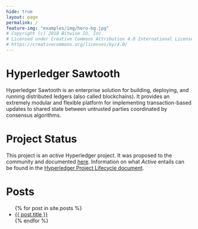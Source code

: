 ```yaml
---
hide: true
layout: page
permalink: /
feature-img: "examples/img/hero-bg.jpg"
# Copyright (c) 2018 Bitwise IO, Inc.
# Licensed under Creative Commons Attribution 4.0 International License
# https://creativecommons.org/licenses/by/4.0/
---
```


# Hyperledger Sawtooth

Hyperledger Sawtooth is an enterprise solution for building, deploying, and
running distributed ledgers (also called blockchains). It provides an extremely
modular and flexible platform for implementing transaction-based updates to
shared state between untrusted parties coordinated by consensus algorithms.

# Project Status

This project is an _active_ Hyperledger project. It was proposed to the
community and documented
[here](https://docs.google.com/document/d/1j7YcGLJH6LkzvWdOYFIt2kpkVlLEmILErXL6t-Ky2zU).
Information on what _Active_ entails can be found in the
[Hyperledger Project Lifecycle document](https://wiki.hyperledger.org/community/project-lifecycle).

# Posts

<ul>
  {% for post in site.posts %}
    <li>
      <a href="{{ site.baseurl }}{{ post.url }}">{{ post.title }}</a>
    </li>
  {% endfor %}
</ul>
